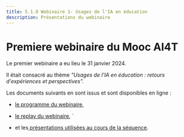 ```yaml
---
title: 5.1.0 Webinaire 1- Usages de l'IA en éducation
description: Présentations du webinaire
---
```



# Premiere webinaire du Mooc AI4T

Le premier webinaire a eu lieu le 31 janvier 2024.

Il était consacré au thème *"Usages de l'IA en éducation : retours d'expériences et perspectives".*

Les documents suivants en  sont issus et sont disponibles en ligne :
* <a href="docs/2-Project-resources/5-Webinars/5-1-3-Webinar-1-presentations.fr.md">le programme du webinaire</a>, 
  
* <a href="docs/2-Project-resources/5-Webinars/5-1-2-Webinar-1-replay.fr.md">le replay du webinaire</a>, 
  `
* et les<a href="docs/2-Project-resources/5-Webinars/5-1-3-Webinar-1-presentations.fr.md"> présentations utilisées au cours de la séquence</a>.


